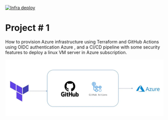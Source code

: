 [![Infra deploy](https://github.com/javiercaparo/azure-project-1/actions/workflows/deploy-infra.yaml/badge.svg?branch=main)](https://github.com/javiercaparo/azure-project-1/actions/workflows/deploy-infra.yaml)

# Project # 1

How to provision Azure infrastructure using Terraform and GitHub Actions using OIDC authentication Azure , and  a CI/CD pipeline  with some security features to deploy a linux VM server in Azure subscription.

![alt text](azure-projects-1-1.png)



